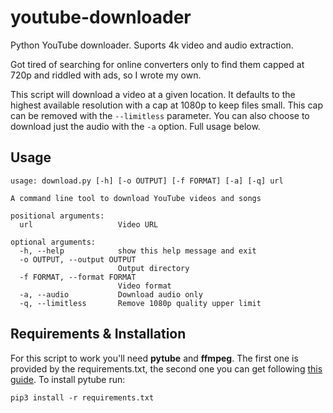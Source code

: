 # youtube-downloader
Python YouTube downloader. Suports 4k video and audio extraction.

Got tired of searching for online converters only to find them capped at 720p and riddled with ads, so I wrote my own.

This script will download a video at a given location. It defaults to the highest available resolution with a cap at 1080p to keep files small. This cap can be removed with the `--limitless` parameter.
You can also choose to download just the audio with the `-a` option. Full usage below.

## Usage
```
usage: download.py [-h] [-o OUTPUT] [-f FORMAT] [-a] [-q] url

A command line tool to download YouTube videos and songs

positional arguments:
  url                   Video URL

optional arguments:
  -h, --help            show this help message and exit
  -o OUTPUT, --output OUTPUT
                        Output directory
  -f FORMAT, --format FORMAT
                        Video format
  -a, --audio           Download audio only
  -q, --limitless       Remove 1080p quality upper limit
```

## Requirements & Installation
For this script to work you'll need **pytube** and **ffmpeg**. The first one is provided by the requirements.txt, the second one you can get following [this guide](https://www.wikihow.com/Install-FFmpeg-on-Windows).
To install pytube run:
```
pip3 install -r requirements.txt
```
